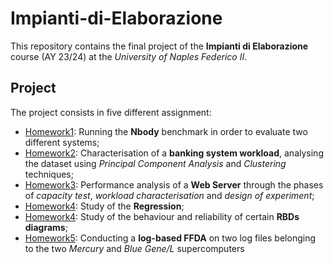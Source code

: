 # Impianti-di-Elaborazione
This repository contains the final project of the **Impianti di Elaborazione** course (AY 23/24) at the *University of Naples Federico II*.

## Project
The project consists in five different assignment:
- [Homework1](/homework-1/): Running the **Nbody** benchmark in order to evaluate two different systems;
- [Homework2](/homework-2/): Characterisation of a **banking system workload**, analysing the dataset using *Principal Component Analysis* and *Clustering* techniques;
- [Homework3](/homework-3/): Performance analysis of a **Web Server** through the phases of *capacity test*, *workload characterisation* and *design of experiment*;
- [Homework4](/homework-4/): Study of the **Regression**;
- [Homework4](/homework-5/): Study of the behaviour and reliability of certain **RBDs diagrams**;
- [Homework5](/homework-6/): Conducting a **log-based FFDA** on two log files belonging to the two *Mercury* and *Blue Gene/L* supercomputers
